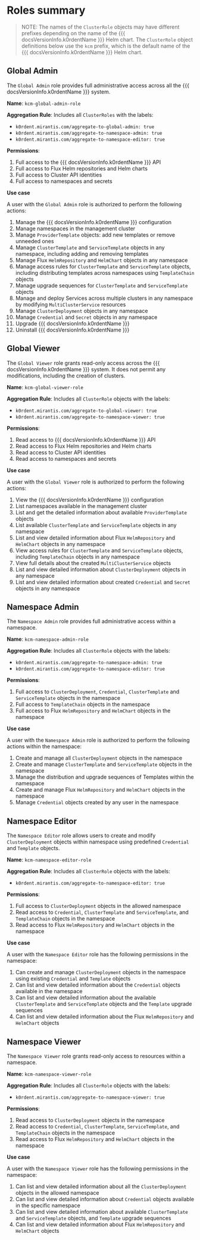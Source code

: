 # Roles summary

> NOTE:
> The names of the `ClusterRole` objects may have different prefixes depending on the name of the {{{ docsVersionInfo.k0rdentName }}} Helm chart.
> The `ClusterRole` object definitions below use the `kcm` prefix, which is the default name of the {{{ docsVersionInfo.k0rdentName }}} Helm chart.

## Global Admin

The `Global Admin` role provides full administrative access across all the {{{ docsVersionInfo.k0rdentName }}} system.

**Name**: `kcm-global-admin-role`

**Aggregation Rule**: Includes all `ClusterRoles` with the labels:

* `k0rdent.mirantis.com/aggregate-to-global-admin: true`
* `k0rdent.mirantis.com/aggregate-to-namespace-admin: true`
* `k0rdent.mirantis.com/aggregate-to-namespace-editor: true`

**Permissions**:

1. Full access to the {{{ docsVersionInfo.k0rdentName }}} API
2. Full access to Flux Helm repositories and Helm charts
3. Full access to Cluster API identities
4. Full access to namespaces and secrets

**Use case**

A user with the `Global Admin` role is authorized to perform the following actions:

1. Manage the {{{ docsVersionInfo.k0rdentName }}} configuration
2. Manage namespaces in the management cluster
3. Manage `ProviderTemplate` objects: add new templates or remove unneeded ones
4. Manage `ClusterTemplate` and `ServiceTemplate` objects in any namespace, including adding and removing templates
5. Manage Flux `HelmRepository` and `HelmChart` objects in any namespace
6. Manage access rules for `ClusterTemplate` and `ServiceTemplate` objects, including distributing templates across namespaces using
   `TemplateChain` objects
7. Manage upgrade sequences for `ClusterTemplate` and `ServiceTemplate` objects
8. Manage and deploy Services across multiple clusters in any namespace by modifying `MultiClusterService` resources
9. Manage `ClusterDeployment` objects in any namespace
10. Manage `Credential` and `Secret` objects in any namespace
11. Upgrade {{{ docsVersionInfo.k0rdentName }}}
12. Uninstall {{{ docsVersionInfo.k0rdentName }}}


## Global Viewer

The `Global Viewer` role grants read-only access across the {{{ docsVersionInfo.k0rdentName }}} system. It does not permit any modifications,
including the creation of clusters.

**Name**: `kcm-global-viewer-role`

**Aggregation Rule**: Includes all `ClusterRole` objects with the labels:

* `k0rdent.mirantis.com/aggregate-to-global-viewer: true`
* `k0rdent.mirantis.com/aggregate-to-namespace-viewer: true`

**Permissions**:

1. Read access to {{{ docsVersionInfo.k0rdentName }}} API
2. Read access to Flux Helm repositories and Helm charts
3. Read access to Cluster API identities
4. Read access to namespaces and secrets

**Use case**

A user with the `Global Viewer` role is authorized to perform the following actions:

1. View the {{{ docsVersionInfo.k0rdentName }}} configuration
2. List namespaces available in the management cluster
3. List and get the detailed information about available `ProviderTemplate` objects
4. List available `ClusterTemplate` and `ServiceTemplate` objects in any namespace
5. List and view detailed information about Flux `HelmRepository` and `HelmChart` objects in any namespace
6. View access rules for `ClusterTemplate` and `ServiceTemplate` objects, including `TemplateChain` objects in any namespace
7. View full details about the created `MultiClusterService` objects
8. List and view detailed information about `ClusterDeployment` objects in any namespace
9. List and view detailed information about created `Credential` and `Secret` objects in any namespace

## Namespace Admin

The `Namespace Admin` role provides full administrative access within a namespace.

**Name**: `kcm-namespace-admin-role`

**Aggregation Rule**: Includes all `ClusterRole` objects with the labels:

* `k0rdent.mirantis.com/aggregate-to-namespace-admin: true`
* `k0rdent.mirantis.com/aggregate-to-namespace-editor: true`

**Permissions**:

1. Full access to `ClusterDeployment`, `Credential`, `ClusterTemplate` and `ServiceTemplate` objects in the namespace
2. Full access to `TemplateChain` objects in the namespace
3. Full access to Flux `HelmRepository` and `HelmChart` objects in the namespace

**Use case**

A user with the `Namespace Admin` role is authorized to perform the following actions within the namespace:

1. Create and manage all `ClusterDeployment` objects in the namespace
2. Create and manage `ClusterTemplate` and `ServiceTemplate` objects in the namespace
3. Manage the distribution and upgrade sequences of Templates within the namespace
4. Create and manage Flux `HelmRepository` and `HelmChart` objects in the namespace
5. Manage `Credential` objects created by any user in the namespace


## Namespace Editor

The `Namespace Editor` role allows users to create and modify `ClusterDeployment` objects within namespace using predefined
`Credential` and `Template` objects.

**Name**: `kcm-namespace-editor-role`

**Aggregation Rule**: Includes all `ClusterRole` objects with the labels:

* `k0rdent.mirantis.com/aggregate-to-namespace-editor: true`

**Permissions**:

1. Full access to `ClusterDeployment` objects in the allowed namespace
2. Read access to `Credential`, `ClusterTemplate` and `ServiceTemplate`, and `TemplateChain` objects in the namespace
3. Read access to Flux `HelmRepository` and `HelmChart` objects in the namespace

**Use case**

A user with the `Namespace Editor` role has the following permissions in the namespace:

1. Can create and manage `ClusterDeployment` objects in the namespace using existing `Credential` and `Template` objects
2. Can list and view detailed information about the `Credential` objects available in the namespace
3. Can list and view detailed information about the available `ClusterTemplate` and `ServiceTemplate` objects and the `Template`  upgrade sequences
4. Can list and view detailed information about the Flux `HelmRepository` and `HelmChart` objects


## Namespace Viewer

The `Namespace Viewer` role grants read-only access to resources within a namespace.

**Name**: `kcm-namespace-viewer-role`

**Aggregation Rule**: Includes all `ClusterRole` objects with the labels:

* `k0rdent.mirantis.com/aggregate-to-namespace-viewer: true`

**Permissions**:

1. Read access to `ClusterDeployment` objects in the namespace
2. Read access to `Credential`, `ClusterTemplate`, `ServiceTemplate`, and `TemplateChain` objects in the namespace
3. Read access to Flux `HelmRepository` and `HelmChart` objects in the namespace

**Use case**

A user with the `Namespace Viewer` role has the following permissions in the namespace:

1. Can list and view detailed information about all the `ClusterDeployment` objects in the allowed namespace
2. Can list and view detailed information about `Credential` objects available in the specific namespace
3. Can list and view detailed information about available `ClusterTemplate` and `ServiceTemplate` objects, and `Template`
   upgrade sequences
4. Can list and view detailed information about Flux `HelmRepository` and `HelmChart` objects


